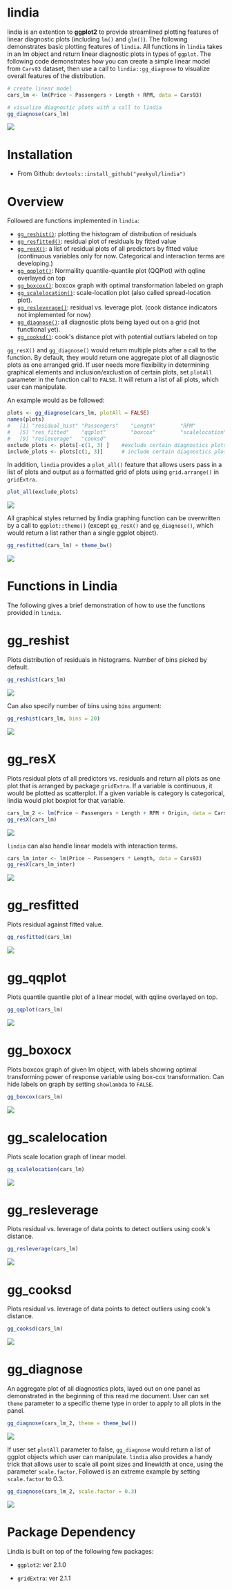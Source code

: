 lindia
======

lindia is an extention to **ggplot2** to provide streamlined plotting features of linear diagnostic plots (including `lm()` and `glm()`). The following demonstrates basic plotting features of `lindia`. All functions in `lindia` takes in an lm object and return linear diagnostic plots in types of `ggplot`. The following code demonstrates how you can create a simple linear model from `Cars93` dataset, then use a call to `lindia::gg_diagnose` to visualize overall features of the distribution.

``` r
# create linear model
cars_lm <- lm(Price ~ Passengers + Length + RPM, data = Cars93)

# visualize diagnostic plots with a call to lindia
gg_diagnose(cars_lm)
```

![](figures/README-unnamed-chunk-2-1.png)

Installation
============

-   From Github: `devtools::install_github("yeukyul/lindia")`

Overview
========

Followed are functions implemented in `lindia`:

-   [`gg_reshist()`](#gg_reshist): plotting the histogram of distribution of residuals
-   [`gg_resfitted()`](#gg_resfitted): residual plot of residuals by fitted value
-   [`gg_resX()`](#%20gg_resX): a list of residual plots of all predictors by fitted value (continuous variables only for now. Categorical and interaction terms are developing.)
-   [`gg_qqplot()`](#%20gg_qqplot): Normaility quantile-quantile plot (QQPlot) with qqline overlayed on top
-   [`gg_boxcox()`](#%20gg_boxcox): boxcox graph with optimal transformation labeled on graph
-   [`gg_scalelocation()`](#%20gg_scalelocation): scale-location plot (also called spread-location plot).
-   [`gg_resleverage()`](#%20gg_resleverage): residual vs. leverage plot. (cook distance indicators not implemented for now)
-   [`gg_diagnose()`](#%20gg_diagnose): all diagnostic plots being layed out on a grid (not functional yet).
-   [`gg_cooksd()`](#gg_cooksd): cook's distance plot with potential outliars labeled on top

`gg_resX()` and `gg_diagnose()` would return multiple plots after a call to the function. By default, they would return one aggregate plot of all diagnostic plots as one arranged grid. If user needs more flexibility in determining graphical elements and inclusion/exclustion of certain plots, set `plotAll` parameter in the function call to `FALSE`. It will return a list of all plots, which user can manipulate.

An example would as be followed:

``` r
plots <- gg_diagnose(cars_lm, plotAll = FALSE)
names(plots)
#   [1] "residual_hist" "Passengers"    "Length"        "RPM"          
#   [5] "res_fitted"    "qqplot"        "boxcox"        "scalelocation"
#   [9] "resleverage"   "cooksd"
exclude_plots <- plots[-c(1, 3) ]    #exclude certain diagnostics plots
include_plots <- plots[c(1, 3)]      # include certain diagnostics plots
```

In addition, `lindia` provides a `plot_all()` feature that allows users pass in a list of plots and output as a formatted grid of plots using `grid.arrange()` in `gridExtra`.

``` r
plot_all(exclude_plots)
```

![](figures/README-unnamed-chunk-4-1.png)

All graphical styles returned by lindia graphing function can be overwritten by a call to `ggplot::theme()` (except `gg_resX()` and `gg_diagnose()`, which would return a list rather than a single ggplot object).

``` r
gg_resfitted(cars_lm) + theme_bw()
```

![](figures/README-unnamed-chunk-5-1.png)

Functions in Lindia
===================

The following gives a brief demonstration of how to use the functions provided in `lindia`.

gg\_reshist
===========

Plots distribution of residuals in histograms. Number of bins picked by default.

``` r
gg_reshist(cars_lm)
```

![](figures/README-unnamed-chunk-6-1.png)

Can also specify number of bins using `bins` argument:

``` r
gg_reshist(cars_lm, bins = 20)
```

![](figures/README-unnamed-chunk-7-1.png)

gg\_resX
========

Plots residual plots of all predictors vs. residuals and return all plots as one plot that is arranged by package `gridExtra`. If a variable is continuous, it would be plotted as scatterplot. If a given variable is category is categorical, lindia would plot boxplot for that variable.

``` r
cars_lm_2 <- lm(Price ~ Passengers + Length + RPM + Origin, data = Cars93)
gg_resX(cars_lm)
```

![](figures/README-unnamed-chunk-8-1.png)

`lindia` can also handle linear models with interaction terms.

``` r
cars_lm_inter <- lm(Price ~ Passengers * Length, data = Cars93)
gg_resX(cars_lm_inter)
```

![](figures/README-unnamed-chunk-9-1.png)

gg\_resfitted
=============

Plots residual against fitted value.

``` r
gg_resfitted(cars_lm)
```

![](figures/README-unnamed-chunk-10-1.png)

gg\_qqplot
==========

Plots quantile quantile plot of a linear model, with qqline overlayed on top.

``` r
gg_qqplot(cars_lm)
```

![](figures/README-unnamed-chunk-11-1.png)

gg\_boxocx
==========

Plots boxcox graph of given lm object, with labels showing optimal transforming power of response variable using box-cox transformation. Can hide labels on graph by setting `showlambda` to `FALSE`.

``` r
gg_boxcox(cars_lm)
```

![](figures/README-unnamed-chunk-12-1.png)

gg\_scalelocation
=================

Plots scale location graph of linear model.

``` r
gg_scalelocation(cars_lm)
```

![](figures/README-unnamed-chunk-13-1.png)

gg\_resleverage
===============

Plots residual vs. leverage of data points to detect outliers using cook's distance.

``` r
gg_resleverage(cars_lm)
```

![](figures/README-unnamed-chunk-14-1.png)

gg\_cooksd
==========

Plots residual vs. leverage of data points to detect outliers using cook's distance.

``` r
gg_cooksd(cars_lm)
```

![](figures/README-unnamed-chunk-15-1.png)

gg\_diagnose
============

An aggregate plot of all diagnostics plots, layed out on one panel as demonstrated in the beginning of this read me document. User can set `theme` parameter to a specific theme type in order to apply to all plots in the panel.

``` r
gg_diagnose(cars_lm_2, theme = theme_bw())
```

![](figures/README-unnamed-chunk-16-1.png)

If user set `plotAll` parameter to false, `gg_diagnose` would return a list of ggplot objects which user can manipulate. `lindia` also provides a handy trick that allows user to scale all point sizes and linewidth at once, using the parameter `scale.factor`. Followed is an extreme example by setting `scale.factor` to 0.3.

``` r
gg_diagnose(cars_lm_2, scale.factor = 0.3)
```

![](figures/README-unnamed-chunk-17-1.png)

Package Dependency
==================

Lindia is built on top of the following few packages:

-   `ggplot2`: ver 2.1.0

-   `gridExtra`: ver 2.1.1
